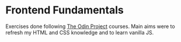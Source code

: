 # Frontend Fundamentals

Exercises done following [The Odin Project](https://www.theodinproject.com/) courses. Main aims were to refresh my HTML and CSS knowledge and to learn vanilla JS.
